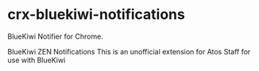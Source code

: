 crx-bluekiwi-notifications
==========================

BlueKiwi Notifier for Chrome.

BlueKiwi ZEN Notifications
This is an unofficial extension for Atos Staff for use with BlueKiwi
